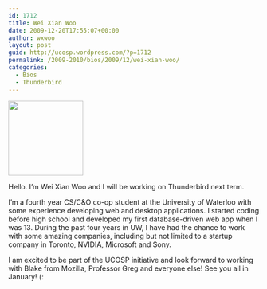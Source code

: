 ```yaml
---
id: 1712
title: Wei Xian Woo
date: 2009-12-20T17:55:07+00:00
author: wxwoo
layout: post
guid: http://ucosp.wordpress.com/?p=1712
permalink: /2009-2010/bios/2009/12/wei-xian-woo/
categories:
  - Bios
  - Thunderbird
---
```

[<img class="alignnone size-full wp-image-1715" title="Wei Xian Woo" src="http://ucosp.files.wordpress.com/2009/12/xian150x150.jpg" alt="" width="150" height="150" />](http://ucosp.files.wordpress.com/2009/12/xian150x150.jpg)

Hello. I&#8217;m Wei Xian Woo and I will be working on Thunderbird next term.

I&#8217;m a fourth year CS/C&O co-op student at the University of Waterloo with some experience developing web and desktop applications. I started coding before high school and developed my first database-driven web app when I was 13. During the past four years in UW, I have had the chance to work with some amazing companies, including but not limited to a startup company in Toronto, NVIDIA, Microsoft and Sony.

I am excited to be part of the UCOSP initiative and look forward to working with Blake from Mozilla, Professor Greg and everyone else! See you all in January! (: